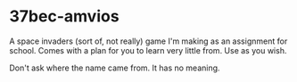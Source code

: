 37bec-amvios
=======

A space invaders (sort of, not really) game I'm making as an assignment for school.
Comes with a plan for you to learn very little from. Use as you wish.

Don't ask where the name came from. It has no meaning.
